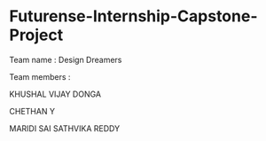 # Futurense-Internship-Capstone-Project
Team name : Design Dreamers  

Team members : 

KHUSHAL VIJAY DONGA

CHETHAN Y

MARIDI SAI SATHVIKA REDDY
